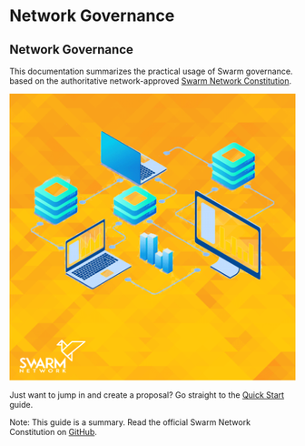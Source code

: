 # Network Governance

## Network Governance

This documentation summarizes the practical usage of Swarm governance. based on the authoritative network-approved [Swarm Network Constitution](https://github.com/swarmfund/networkgovernance/tree/master/swarm_network_constitution).

![](../../.gitbook/assets/swarm-network-governance.png)

Just want to jump in and create a proposal? Go straight to the [Quick Start](getting-started.md) guide.

Note: This guide is a summary. Read the official Swarm Network Constitution on [GitHub](https://github.com/swarmfund/networkgovernance/tree/master/swarm_network_constitution).

